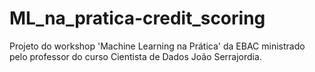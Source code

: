 # ML_na_pratica-credit_scoring
Projeto do workshop 'Machine Learning na Prática' da EBAC ministrado pelo professor do curso Cientista de Dados João Serrajordia.
